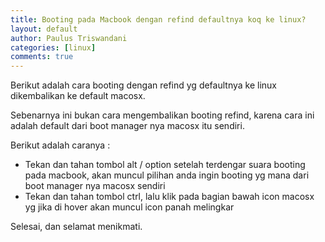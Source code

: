```yaml
---
title: Booting pada Macbook dengan refind defaultnya koq ke linux?
layout: default
author: Paulus Triswandani
categories: [linux]
comments: true
---
```


Berikut adalah cara booting dengan refind yg defaultnya ke linux dikembalikan ke default macosx.

Sebenarnya ini bukan cara mengembalikan booting refind, karena cara ini adalah default dari boot manager nya macosx itu sendiri.

Berikut adalah caranya :
- Tekan dan tahan tombol alt / option setelah terdengar suara booting pada macbook, akan muncul pilihan anda ingin booting yg mana dari boot manager nya macosx sendiri
- Tekan dan tahan tombol ctrl, lalu klik pada bagian bawah icon macosx yg jika di hover akan muncul icon panah melingkar

Selesai, dan selamat menikmati.